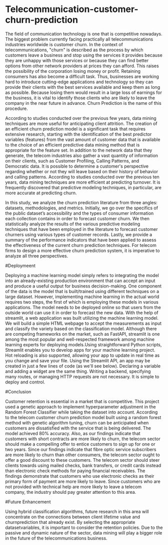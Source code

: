 # Telecommunication-customer-churn-prediction
 The field of communication technology is one that is competitive nowadays. The biggest problem currently facing practically all telecommunications industries worldwide is customer churn. In the context of telecommunications, "churn" is described as the process by which customers leave a business and stop using the services it provides because they are unhappy with those services or because they can find better options from other network providers at prices they can afford. This raises the possibility of the corporation losing money or profit. Retaining consumers has also become a difficult task. Thus, businesses are working hard to introduce cutting-edge applications and technology so they can provide their clients with the best services available and keep them as long as possible. Because losing them would result in a large loss of earnings for the business, it is vital to identify those clients who are likely to leave the company in the near future in advance. Churn Prediction is the name of this procedure.

According to studies conducted over the previous few years, data mining techniques are more useful for anticipating client attrition. The creation of an efficient churn prediction model is a significant task that requires extensive research, starting with the identification of the best predictor variables (features) from the vast amount of customer data that is available to the choice of an efficient predictive data mining method that is appropriate for the feature set. In addition to the network data that they generate, the telecom industries also gather a vast quantity of information on their clients, such as Customer Profiling, Calling Patterns, and Democratic data. It is possible to determine a customer's perspective regarding whether or not they will leave based on their history of behavior and calling patterns. According to studies conducted over the previous ten years, data mining techniques are more efficient at predicting turnover. It is frequently discovered that predictive modeling techniques, in particular, are more accurate at predicting churn.

In this study, we analyze the churn prediction literature from three angles: datasets, methodologies, and metrics. Initially, we go over the specifics of the public dataset’s accessibility and the types of consumer information each collection contains in order to forecast customer churn. We then statistically analyze the results of the various predictive modeling techniques that have been employed in the literature to forecast customer churners using various types of customer records. Lastly, we provide a summary of the performance indicators that have been applied to assess the effectiveness of the current churn prediction techniques. For telecom firms to design a more effective churn prediction system, it is imperative to analyze all three perspectives.

#Deploymeent
 
Deploying a machine learning model simply refers to integrating the model into an already-existing production environment that can accept an input
and produce a useful output for business decision-making. One component of the data is the model that is built/trained using different techniques on a large
dataset. However, implementing machine learning in the actual world requires two steps, the first of which is employing these models in various applications.
The model needs to be deployed online so that users from the outside world can use it in order to forecast the new data. With the help of streamlit, a web
application was built utilizing the machine learning model. We will build a  simple HTML webpage to accept the measurements as input and classify the 
variety based on the classification model. Although there are competing frameworks on the market, such as FastAPI, streamlit is one among the most 
popular and well-respected framework among machine learning experts for deploying models.Using straightforward Python scripts, Streamlit enables you 
to develop apps for your machine learning project. Hot reloading is also supported, allowing your app to update in real time as you change and save 
your file. Using the Streamlit API, an app may be created in just a few lines of code (as we'll see below). Declaring a variable and adding a widget are the 
same thing. Writing a backend, specifying many routes, or managing HTTP requests are not necessary. It is simple to deploy and control.

#Conclusion

Customer retention is essential in a market that is competitive. This project used a genetic approach to implement hyperparameter adjustment in the Random 
Forest Classifier while taking the dataset into account. According to the telecom customer churn prediction model built using a random forest method with 
genetic algorithm tuning, churn can be anticipated when customers are dissatisfied with the service that is being delivered. The model achieved 80% 
accuracy. Also, as our findings indicate that customers with short contracts are more likely to churn, the telecom sector should make a compelling offer to entice 
customers to sign up for one or two years. Since our findings indicate that fibre optic service subscribers are more likely to churn than other consumers, the 
telecom sector ought to offer a good discount to these customers. The telecom sector should steer clients towards using mailed checks, bank transfers, or credit 
cards instead than electronic check methods for paying financial receivables. The findings demonstrate that customers who use electronic checks as their primary 
form of payment are more likely to leave. Since customers who are not provided with technical help are more likely to leave a telecom company, the industry 
should pay greater attention to this area.

#Future Enhancement

Using hybrid classification algorithms, future research in this area will concentrate on the connections between client lifetime value and churnprediction
that already exist. By selecting the appropriate datasetvariables, it is important to consider the retention policies. Due to the passive and dynamic nature of the
sector, data mining will play a bigger role in the future of the telecommunications business.


